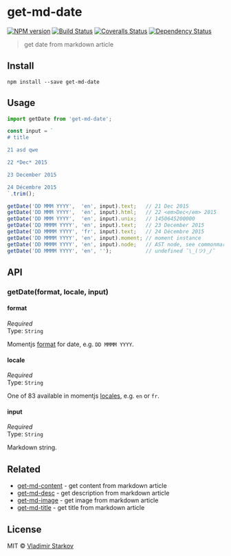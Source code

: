 # get-md-date

[![NPM version][npm-image]][npm-url]
[![Build Status][travis-image]][travis-url]
[![Coveralls Status][coveralls-image]][coveralls-url]
[![Dependency Status][depstat-image]][depstat-url]

> get date from markdown article

## Install

    npm install --save get-md-date

## Usage

```js
import getDate from 'get-md-date';

const input = `
# title

21 asd qwe

22 *Dec* 2015

23 December 2015

24 Décembre 2015
`.trim();

getDate('DD MMM YYYY',  'en', input).text;   // 21 Dec 2015
getDate('DD MMM YYYY',  'en', input).html;   // 22 <em>Dec</em> 2015
getDate('DD MMM YYYY',  'en', input).unix;   // 1450645200000
getDate('DD MMMM YYYY', 'en', input).text;   // 23 December 2015
getDate('DD MMMM YYYY', 'fr', input).text;   // 24 Décembre 2015
getDate('DD MMMM YYYY', 'en', input).moment; // moment instance
getDate('DD MMMM YYYY', 'en', input).node;   // AST node, see commonmark API
getDate('DD MMMM YYYY', 'en', '');           // undefined ¯\_(ツ)_/¯
```

## API

### getDate(format, locale, input)

#### format

*Required*  
Type: `String`

Momentjs [format][format] for date, e.g. `DD MMMM YYYY`.

[format]: http://momentjs.com/docs/#/displaying/format/

#### locale

*Required*  
Type: `String`

One of 83 available in momentjs [locales][i18n], e.g. `en` or `fr`.

[i18n]: http://momentjs.com/docs/#/i18n/

#### input

*Required*  
Type: `String`

Markdown string.

## Related

* [get-md-content][get-md-content] - get content from markdown article
* [get-md-desc][get-md-desc] - get description from markdown article
* [get-md-image][get-md-image] - get image from markdown article
* [get-md-title][get-md-title] - get title from markdown article

## License

MIT © [Vladimir Starkov](https://iamstarkov.com)

[npm-url]: https://npmjs.org/package/get-md-date
[npm-image]: https://img.shields.io/npm/v/get-md-date.svg?style=flat-square

[travis-url]: https://travis-ci.org/iamstarkov/get-md-date
[travis-image]: https://img.shields.io/travis/iamstarkov/get-md-date.svg?style=flat-square

[coveralls-url]: https://coveralls.io/r/iamstarkov/get-md-date
[coveralls-image]: https://img.shields.io/coveralls/iamstarkov/get-md-date.svg?style=flat-square

[depstat-url]: https://david-dm.org/iamstarkov/get-md-date
[depstat-image]: https://david-dm.org/iamstarkov/get-md-date.svg?style=flat-square

[get-md-content]: https://github.com/iamstarkov/get-md-content
[get-md-desc]: https://github.com/iamstarkov/get-md-desc
[get-md-image]: https://github.com/iamstarkov/get-md-image
[get-md-title]: https://github.com/iamstarkov/get-md-title
